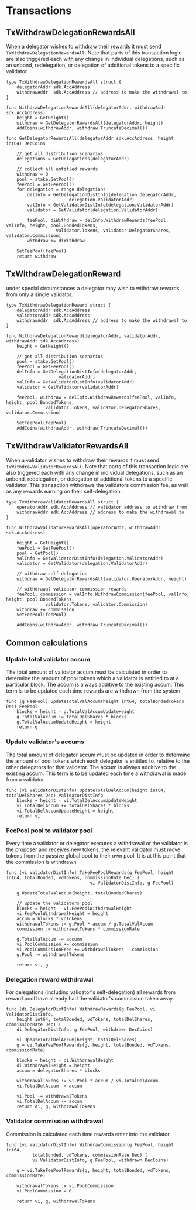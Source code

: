 # Transactions

## TxWithdrawDelegationRewardsAll

When a delegator wishes to withdraw their rewards it must send
`TxWithdrawDelegationRewardsAll`. Note that parts of this transaction logic are also
triggered each with any change in individual delegations, such as an unbond,
redelegation, or delegation of additional tokens to a specific validator.  

```golang
type TxWithdrawDelegationRewardsAll struct {
    delegatorAddr sdk.AccAddress
    withdrawAddr  sdk.AccAddress // address to make the withdrawal to
}

func WithdrawDelegationRewardsAll(delegatorAddr, withdrawAddr sdk.AccAddress) 
    height = GetHeight()
    withdraw = GetDelegatorRewardsAll(delegatorAddr, height)
    AddCoins(withdrawAddr, withdraw.TruncateDecimal())

func GetDelegatorRewardsAll(delegatorAddr sdk.AccAddress, height int64) DecCoins
    
    // get all distribution scenarios
    delegations = GetDelegations(delegatorAddr)
        
    // collect all entitled rewards
    withdraw = 0
    pool = stake.GetPool() 
    feePool = GetFeePool() 
    for delegation = range delegations 
        delInfo = GetDelegationDistInfo(delegation.DelegatorAddr,
                        delegation.ValidatorAddr)
        valInfo = GetValidatorDistInfo(delegation.ValidatorAddr)
        validator = GetValidator(delegation.ValidatorAddr)

        feePool, diWithdraw = delInfo.WithdrawRewards(feePool, valInfo, height, pool.BondedTokens, 
                   validator.Tokens, validator.DelegatorShares, validator.Commission)
        withdraw += diWithdraw

    SetFeePool(feePool) 
    return withdraw
```

## TxWithdrawDelegationReward

under special circumstances a delegator may wish to withdraw rewards from only
a single validator. 

```golang
type TxWithdrawDelegationReward struct {
    delegatorAddr sdk.AccAddress
    validatorAddr sdk.AccAddress
    withdrawAddr  sdk.AccAddress // address to make the withdrawal to
}

func WithdrawDelegationReward(delegatorAddr, validatorAddr, withdrawAddr sdk.AccAddress) 
    height = GetHeight()
    
    // get all distribution scenarios
    pool = stake.GetPool() 
    feePool = GetFeePool() 
    delInfo = GetDelegationDistInfo(delegatorAddr,
                    validatorAddr)
    valInfo = GetValidatorDistInfo(validatorAddr)
    validator = GetValidator(validatorAddr)

    feePool, withdraw = delInfo.WithdrawRewards(feePool, valInfo, height, pool.BondedTokens, 
               validator.Tokens, validator.DelegatorShares, validator.Commission)

    SetFeePool(feePool) 
    AddCoins(withdrawAddr, withdraw.TruncateDecimal())
```


## TxWithdrawValidatorRewardsAll

When a validator wishes to withdraw their rewards it must send
`TxWithdrawValidatorRewardsAll`. Note that parts of this transaction logic are also
triggered each with any change in individual delegations, such as an unbond,
redelegation, or delegation of additional tokens to a specific validator. This
transaction withdraws the validators commission fee, as well as any rewards
earning on their self-delegation. 

```
type TxWithdrawValidatorRewardsAll struct {
    operatorAddr sdk.AccAddress // validator address to withdraw from 
    withdrawAddr sdk.AccAddress // address to make the withdrawal to
}

func WithdrawValidatorRewardsAll(operatorAddr, withdrawAddr sdk.AccAddress)

    height = GetHeight()
    feePool = GetFeePool() 
    pool = GetPool() 
    ValInfo = GetValidatorDistInfo(delegation.ValidatorAddr)
    validator = GetValidator(delegation.ValidatorAddr)

    // withdraw self-delegation
    withdraw = GetDelegatorRewardsAll(validator.OperatorAddr, height)

    // withdrawal validator commission rewards
    feePool, commission = valInfo.WithdrawCommission(feePool, valInfo, height, pool.BondedTokens, 
               validator.Tokens, validator.Commission)
    withdraw += commission
    SetFeePool(feePool) 

    AddCoins(withdrawAddr, withdraw.TruncateDecimal())
```
    
## Common calculations 

### Update total validator accum

The total amount of validator accum must be calculated in order to determine
the amount of pool tokens which a validator is entitled to at a particular
block. The accum is always additive to the existing accum. This term is to be
updated each time rewards are withdrawn from the system. 

``` 
func (g FeePool) UpdateTotalValAccum(height int64, totalBondedTokens Dec) FeePool
    blocks = height - g.TotalValAccumUpdateHeight
    g.TotalValAccum += totalDelShares * blocks
    g.TotalValAccumUpdateHeight = height
    return g
```

### Update validator's accums

The total amount of delegator accum must be updated in order to determine the
amount of pool tokens which each delegator is entitled to, relative to the
other delegators for that validator. The accum is always additive to
the existing accum. This term is to be updated each time a
withdrawal is made from a validator. 

``` 
func (vi ValidatorDistInfo) UpdateTotalDelAccum(height int64, totalDelShares Dec) ValidatorDistInfo
    blocks = height - vi.TotalDelAccumUpdateHeight
    vi.TotalDelAccum += totalDelShares * blocks
    vi.TotalDelAccumUpdateHeight = height
    return vi
```

### FeePool pool to validator pool

Every time a validator or delegator executes a withdrawal or the validator is
the proposer and receives new tokens, the relevant validator must move tokens
from the passive global pool to their own pool. It is at this point that the
commission is withdrawn

``` 
func (vi ValidatorDistInfo) TakeFeePoolRewards(g FeePool, height int64, totalBonded, vdTokens, commissionRate Dec) (
                                vi ValidatorDistInfo, g FeePool)

    g.UpdateTotalValAccum(height, totalBondedShares)
    
    // update the validators pool
    blocks = height - vi.FeePoolWithdrawalHeight
    vi.FeePoolWithdrawalHeight = height
    accum = blocks * vdTokens
    withdrawalTokens := g.Pool * accum / g.TotalValAccum 
    commission := withdrawalTokens * commissionRate
    
    g.TotalValAccum -= accumm
    vi.PoolCommission += commission
    vi.PoolCommissionFree += withdrawalTokens - commission
    g.Pool -= withdrawalTokens

    return vi, g
```


### Delegation reward withdrawal

For delegations (including validator's self-delegation) all rewards from reward
pool have already had the validator's commission taken away.

```
func (di DelegatorDistInfo) WithdrawRewards(g FeePool, vi ValidatorDistInfo,
    height int64, totalBonded, vdTokens, totalDelShares, commissionRate Dec) (
    di DelegatorDistInfo, g FeePool, withdrawn DecCoins)

    vi.UpdateTotalDelAccum(height, totalDelShares) 
    g = vi.TakeFeePoolRewards(g, height, totalBonded, vdTokens, commissionRate) 
    
    blocks = height - di.WithdrawalHeight
    di.WithdrawalHeight = height
    accum = delegatorShares * blocks 
     
    withdrawalTokens := vi.Pool * accum / vi.TotalDelAccum
    vi.TotalDelAccum -= accum

    vi.Pool -= withdrawalTokens
    vi.TotalDelAccum -= accum
    return di, g, withdrawalTokens

```

### Validator commission withdrawal

Commission is calculated each time rewards enter into the validator.

```
func (vi ValidatorDistInfo) WithdrawCommission(g FeePool, height int64, 
          totalBonded, vdTokens, commissionRate Dec) (
          vi ValidatorDistInfo, g FeePool, withdrawn DecCoins)

    g = vi.TakeFeePoolRewards(g, height, totalBonded, vdTokens, commissionRate) 
    
    withdrawalTokens := vi.PoolCommission 
    vi.PoolCommission = 0

    return vi, g, withdrawalTokens
```
